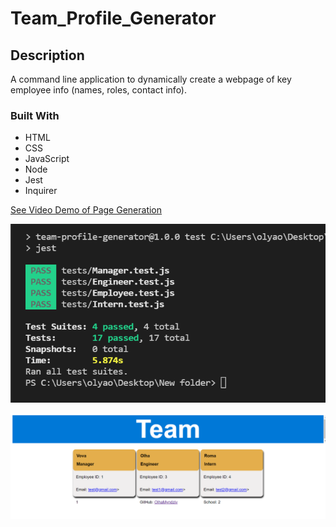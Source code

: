 # Team_Profile_Generator

 ## Description
  A command line application to dynamically create a webpage of key employee info (names, roles, contact info).

  ### Built With 
- HTML
- CSS
- JavaScript
- Node
- Jest
- Inquirer

[See Video Demo of Page Generation](https://drive.google.com/file/d/1fqb7WKicEsDXH4gF2hQH6MvcL215sl43/view)

![alt text](res/1.png)


![alt text](res/2.png)
